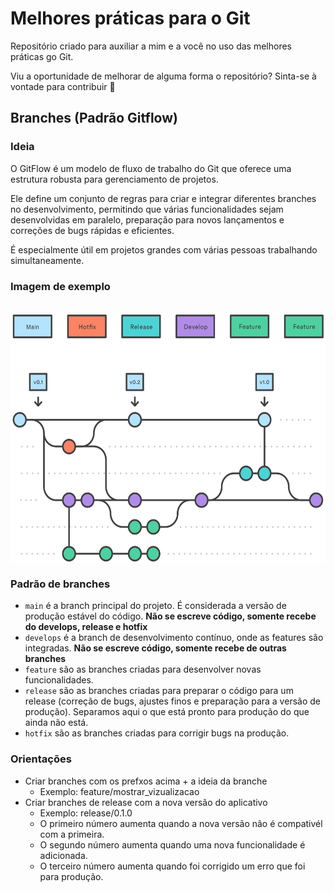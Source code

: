 # Melhores práticas para o Git

Repositório criado para auxiliar a mim e a você no uso das melhores práticas go Git.

Viu a oportunidade de melhorar de alguma forma o repositório? Sinta-se à vontade para contribuir 🙂

## Branches (Padrão Gitflow)

### Ideia

O GitFlow é um modelo de fluxo de trabalho do Git que oferece uma estrutura robusta para gerenciamento de projetos.

Ele define um conjunto de regras para criar e integrar diferentes branches no desenvolvimento, permitindo que várias funcionalidades sejam desenvolvidas em paralelo, preparação para novos lançamentos e correções de bugs rápidas e eficientes.

É especialmente útil em projetos grandes com várias pessoas trabalhando simultaneamente.

### Imagem de exemplo

<br />
<img height="400em" src="./images/01_branches.svg" align="center" />
<br />

### Padrão de branches

- `main` é a branch principal do projeto. É considerada a versão de produção estável do código. **Não se escreve código, somente recebe do develops, release e hotfix**
- `develops` é a branch de desenvolvimento contínuo, onde as features são integradas. **Não se escreve código, somente recebe de outras branches**
- `feature` são as branches criadas para desenvolver novas funcionalidades.
- `release` são as branches criadas para preparar o código para um release (correção de bugs, ajustes finos e preparação para a versão de produção). Separamos aqui o que está pronto para produção  do que ainda não está.
- `hotfix` são as branches criadas para corrigir bugs na produção.

### Orientações

- Criar branches com os prefxos acima + a ideia da branche
  - Exemplo: feature/mostrar_vizualizacao
- Criar branches de release com a nova versão do aplicativo
  - Exemplo: release/0.1.0
  - O primeiro número aumenta quando a nova versão não é compativél com a primeira.
  - O segundo número aumenta quando uma nova funcionalidade é adicionada.
  - O terceiro número aumenta quando foi corrigido um erro que foi para produção.
